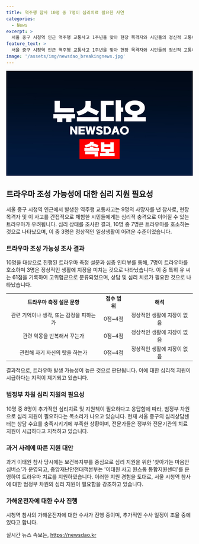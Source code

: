 ```yaml
---
title: 역주행 참사 10명 중 7명이 심리치료 필요한 사연
categories:
  - News
excerpt: >
  서울 중구 시청역 인근 역주행 교통사고 1주년을 맞아 현장 목격자와 시민들의 정신적 고통이 여전히 짙은 가운데, 전문가들은 정부가 심리 지원에 적극적으로 대응해야 한다고 강조하고 있다. 동아일보가 10명을 대상으로 진행한 트라우마 측정 설문 결과, 7명이 트라우마를 호소했고, 3명은 정상적인 생활이 어려운 수준이었다. 이에 따라 전문가들은 정부와 전문기관의 심리치료 지원이 시급하다고 주장하고 있다. 현재 정부 차원의 심리 지원은 마련되지 않았으나, 전문가들은 전국 각지에 전문 인력을 파견해 목격자와 인근 상인에 대한 집중 치료를 제공하는 것을 제안하고 있다. 7일 시청역 참사 가해운전자 차모 씨(68)에 대한 2차 피의자 조사 일정이 조율 중이라고 경찰이 밝혀, 이에 대한 관심도 높아지고 있다.
feature_text: >
  서울 중구 시청역 인근 역주행 교통사고 1주년을 맞아 현장 목격자와 시민들의 정신적 고통이 여전히 짙은 가운데, 전문가들은 정부가 심리 지원에 적극적으로 대응해야 한다고 강조하고 있다. 동아일보가 10명을 대상으로 진행한 트라우마 측정 설문 결과, 7명이 트라우마를 호소했고, 3명은 정상적인 생활이 어려운 수준이었다. 이에 따라 전문가들은 정부와 전문기관의 심리치료 지원이 시급하다고 주장하고 있다. 현재 정부 차원의 심리 지원은 마련되지 않았으나, 전문가들은 전국 각지에 전문 인력을 파견해 목격자와 인근 상인에 대한 집중 치료를 제공하는 것을 제안하고 있다. 7일 시청역 참사 가해운전자 차모 씨(68)에 대한 2차 피의자 조사 일정이 조율 중이라고 경찰이 밝혀, 이에 대한 관심도 높아지고 있다.
image: '/assets/img/newsdao_breakingnews.jpg'
---
```


<p><img src="/assets/img/newsdao_breakingnews.jpg" alt="firstkoreanews 속보" /></p>

<h2 data-ke-size="size26">트라우마 조성 가능성에 대한 심리 지원 필요성</h2>

<p data-ke-size="size16">서울 중구 시청역 인근에서 발생한 역주행 교통사고는 9명의 사망자를 낸 참사로, 현장 목격자 및 이 사고를 간접적으로 체험한 시민들에게는 심리적 충격으로 이어질 수 있는 트라우마가 우려됩니다. 심리 상태를 조사한 결과, 10명 중 7명은 트라우마를 호소하는 것으로 나타났으며, 이 중 3명은 정상적인 일상생활이 어려운 수준이었습니다.</p>

<h3 data-ke-size="size24">트라우마 조성 가능성 조사 결과</h3>

<p data-ke-size="size16">10명을 대상으로 진행된 트라우마 측정 설문과 심층 인터뷰를 통해, 7명이 트라우마를 호소하며 3명은 정상적인 생활에 지장을 미치는 것으로 나타났습니다. 이 중 특히 유 씨는 61점을 기록하여 고위험군으로 분류되었으며, 상담 및 심리 치료가 필요한 것으로 나타났습니다.</p>

<table>
    <tr>
        <td style="text-align: center; height: 17px;"><b>트라우마 측정 설문 문항</b></td>
        <td style="text-align: center; height: 17px;"><b>점수 범위</b></td>
        <td style="text-align: center; height: 17px;"><b>해석</b></td>
    </tr>
    <tr>
        <td style="text-align: center; height: 17px;">관련 기억이나 생각, 또는 감정을 피하는가</td>
        <td style="text-align: center; height: 17px;">0점~4점</td>
        <td style="text-align: center; height: 17px;">정상적인 생활에 지장이 없음</td>
    </tr>
    <tr>
        <td style="text-align: center; height: 17px;">관련 악몽을 반복해서 꾸는가</td>
        <td style="text-align: center; height: 17px;">0점~4점</td>
        <td style="text-align: center; height: 17px;">정상적인 생활에 지장이 없음</td>
    </tr>
    <tr>
        <td style="text-align: center; height: 17px;">관련해 자기 자신의 탓을 하는가</td>
        <td style="text-align: center; height: 17px;">0점~4점</td>
        <td style="text-align: center; height: 17px;">정상적인 생활에 지장이 없음</td>
    </tr>
</table>

<p data-ke-size="size16">결과적으로, 트라우마 발생 가능성이 높은 것으로 판단됩니다. 이에 대한 심리적 지원이 시급하다는 지적이 제기되고 있습니다.</p>

<h3 data-ke-size="size24">범정부 차원 심리 지원의 필요성</h3>

<p data-ke-size="size16">10명 중 8명이 추가적인 심리치료 및 지원책이 필요하다고 응답함에 따라, 범정부 차원으로 심리 지원이 필요하다는 목소리가 나오고 있습니다. 현재 서울 중구의 심리상담센터는 상담 수요를 충족시키기에 부족한 상황이며, 전문가들은 정부와 전문기관의 치료 지원이 시급하다고 지적하고 있습니다.</p>

<h3 data-ke-size="size24">과거 사례에 따른 지원 대안</h3>

<p data-ke-size="size16">과거 이태원 참사 당시에는 보건복지부를 중심으로 심리 지원을 위한 '찾아가는 마음안심버스'가 운영되고, 중앙재난안전대책본부는 '이태원 사고 원스톱 통합지원센터'를 운영하여 트라우마 치료를 지원하였습니다. 이러한 지원 경험을 토대로, 서울 시청역 참사에 대한 범정부 차원의 심리 지원이 필요함을 강조하고 있습니다.</p>

<h3 data-ke-size="size24">가해운전자에 대한 수사 진행</h3>

<p data-ke-size="size16">시청역 참사의 가해운전자에 대한 수사가 진행 중이며, 추가적인 수사 일정이 조율 중에 있다고 합니다.</p>
실시간 뉴스 속보는, <a href="https://newsdao.kr" rel="dofollow">https://newsdao.kr</a>


